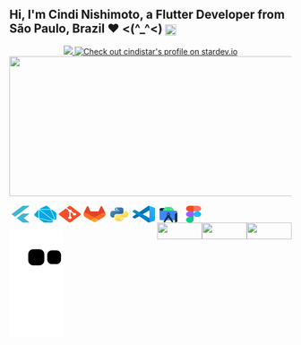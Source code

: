 
## Hi, I'm Cindi Nishimoto, a Flutter Developer from São Paulo, Brazil ❤️ <(^_^<) <img align="center" src="https://user-images.githubusercontent.com/45148915/150196899-7ec7aadb-d28c-4aa8-abf1-44a81b82fb0d.png" width="20"  height="20" /> </h1> 

 <div align="center">
  <a href="https://github.com/cindistar">
  <img height="150em" src="https://github-readme-stats.vercel.app/api?username=cindistar&$show_icons=true&include_all_commits=true&count_private=true&theme=buefy"/>
   <a href="https://stardev.io/developers/cindistar"><img  height="150em" alt="Check out cindistar&apos;s profile on stardev.io" src="https://stardev.io/developers/cindistar/badge/languages/locality.svg" /></a>
</div>

 <img align="center" width="1400" height="250" src="https://images-wixmp-ed30a86b8c4ca887773594c2.wixmp.com/f/acc61cf8-610e-4165-b22e-327c0f54351b/dapf4cy-e186a848-92f3-4e18-8b41-601f63c6654a.gif?token=eyJ0eXAiOiJKV1QiLCJhbGciOiJIUzI1NiJ9.eyJzdWIiOiJ1cm46YXBwOjdlMGQxODg5ODIyNjQzNzNhNWYwZDQxNWVhMGQyNmUwIiwiaXNzIjoidXJuOmFwcDo3ZTBkMTg4OTgyMjY0MzczYTVmMGQ0MTVlYTBkMjZlMCIsIm9iaiI6W1t7InBhdGgiOiJcL2ZcL2FjYzYxY2Y4LTYxMGUtNDE2NS1iMjJlLTMyN2MwZjU0MzUxYlwvZGFwZjRjeS1lMTg2YTg0OC05MmYzLTRlMTgtOGI0MS02MDFmNjNjNjY1NGEuZ2lmIn1dXSwiYXVkIjpbInVybjpzZXJ2aWNlOmZpbGUuZG93bmxvYWQiXX0.PSrTo4uI3DRN5fFQSNdifSnyzlMyp9Ygklc0CFYTG5M">

<div style="display: inline_block"><br>
  <img align="center" alt="Cindi-Js" height="30" width="40" src="https://raw.githubusercontent.com/devicons/devicon/master/icons/flutter/flutter-plain.svg">
  <img align="center" alt="Cindi-Ts" height="30" width="40" src="https://raw.githubusercontent.com/devicons/devicon/master/icons/dart/dart-plain.svg">
  <img align="center" alt="Cindi-Git" height="30" width="40" src="https://raw.githubusercontent.com/devicons/devicon/master/icons/git/git-original.svg">
  <img align="center" alt="Cindi-GitLab" height="30" width="40" src="https://raw.githubusercontent.com/devicons/devicon/master/icons/gitlab/gitlab-original.svg">
  <img align="center" alt="Cindi-Python" height="30" width="40" src="https://raw.githubusercontent.com/devicons/devicon/master/icons/python/python-original.svg">
  <img align="center" alt="Cindi-VSCode" height="30" width="40" src="https://raw.githubusercontent.com/devicons/devicon/master/icons/vscode/vscode-original.svg">
  <img align="center" alt="Cindi-AStudio" height="30" width="40" src="https://raw.githubusercontent.com/devicons/devicon/master/icons/androidstudio/androidstudio-original.svg">
  <img align="center" alt="Cindi-Figma" height="30" width="40" src="https://raw.githubusercontent.com/devicons/devicon/master/icons/figma/figma-original.svg">
  &nbsp; &nbsp; &nbsp; &nbsp; &nbsp; &nbsp; &nbsp; &nbsp; &nbsp; &nbsp; &nbsp; &nbsp; &nbsp; &nbsp; &nbsp; &nbsp; &nbsp; &nbsp; 
  <a href="https://www.linkedin.com/in/cindinishimoto" target="_blank"><img align="right" height="30" width="80" src="https://img.shields.io/badge/-LinkedIn-%230077B5?style=for-the-badge&logo=linkedin&logoColor=white" target="_blank"></a>
  <a href="https://www.codewars.com/users/cindi_nishi" target="_blank"><img align="right" height="30" width="80" src="https://img.shields.io/badge/-Code Wars-%23E4405F?style=for-the-badge&logo=codewars&logoColor=white" target="_blank"></a>
  <a href = "mailto:cindi_nishi@hotmail.com"><img align="right" height="30" width="80" src="https://img.shields.io/badge/-Hotmail-%23333?style=for-the-badge&logo=gmail&logoColor=white" target="_blank"></a>
  
 ![Snake animation](https://github.com/cindistar/cindistar/blob/output/github-contribution-grid-snake.svg)


